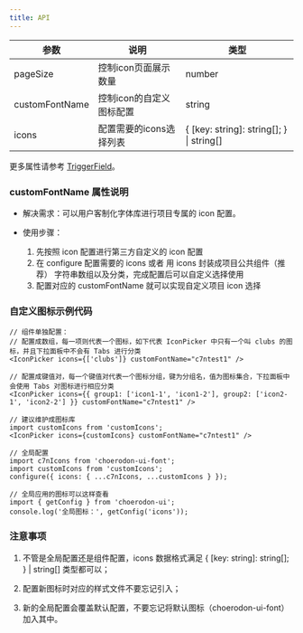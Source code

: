 ```yaml
---
title: API
---
```


| 参数      | 说明                                     | 类型        |
|-----------|------------------------------------------|------------|
| pageSize | 控制icon页面展示数量 | number  |
| customFontName | 控制icon的自定义图标配置 | string |
| icons | 配置需要的icons选择列表 | { [key: string]: string[]; } \| string[]|  |

更多属性请参考 [TriggerField](/zh/procmp/abstract/trigger-field/#TriggerField)。

### customFontName 属性说明

* 解决需求：可以用户客制化字体库进行项目专属的 icon 配置。

* 使用步骤：
    1. 先按照 icon 配置进行第三方自定义的 icon 配置
    2. 在 configure 配置需要的 icons 或者 用 icons 封装成项目公共组件（推荐） 字符串数组以及分类，完成配置后可以自定义选择使用
    3. 配置对应的 customFontName 就可以实现自定义项目 icon 选择

### 自定义图标示例代码

```
// 组件单独配置：
// 配置成数组，每一项则代表一个图标，如下代表 IconPicker 中只有一个叫 clubs 的图标，并且下拉面板中不会有 Tabs 进行分类
<IconPicker icons={['clubs']} customFontName="c7ntest1" />

// 配置成键值对，每一个键值对代表一个图标分组，键为分组名，值为图标集合，下拉面板中会使用 Tabs 对图标进行相应分类
<IconPicker icons={{ group1: ['icon1-1', 'icon1-2'], group2: ['icon2-1', 'icon2-2'] }} customFontName="c7ntest1" />

// 建议维护成图标库
import customIcons from 'customIcons';
<IconPicker icons={customIcons} customFontName="c7ntest1" />

// 全局配置
import c7nIcons from 'choerodon-ui-font';
import customIcons from 'customIcons';
configure({ icons: { ...c7nIcons, ...customIcons } });

// 全局应用的图标可以这样查看
import { getConfig } from 'choerodon-ui';
console.log('全局图标：', getConfig('icons'));
```

### 注意事项

1. 不管是全局配置还是组件配置，icons 数据格式满足 { [key: string]: string[]; } | string[] 类型都可以；

2. 配置新图标时对应的样式文件不要忘记引入；

3. 新的全局配置会覆盖默认配置，不要忘记将默认图标（choerodon-ui-font）加入其中。
